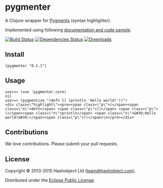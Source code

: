 # pygmenter

A Clojure wrapper for [Pygments](http://pygments.org/) (syntax highlighter).

Implemented using following [documentation and code sample](http://pygments.org/docs/java/).

[![Build Status](https://travis-ci.org/hashobject/sitemap.svg)](https://travis-ci.org/hashobject/pygmenter)
[![Dependencies Status](https://jarkeeper.com/hashobject/pygmenter/status.svg)](https://jarkeeper.com/hashobject/pygmenter)
[![Downloads](https://jarkeeper.com/hashobject/pygmenter/downloads.svg)](https://jarkeeper.com/hashobject/pygmenter)

## Install

```
[pygmenter "0.1.1"]
```

## Usage

```
user=> (use 'pygmenter.core)
nil
user=> (pygmentize "(defn [] (println 'Hello world!'))")
<div class=\"highlight\"><pre><span class=\"p\">(</span><span class=\"n\">defn</span> <span class=\"p\">[]</span> <span class=\"p\">(</span><span class=\"n\">println</span> <span class=\"s\">&#39;Hello world!&#39;</span><span class=\"p\">))</span>\n</pre></div>
```

## Contributions

We love contributions. Please submit your pull requests.


## License

Copyright © 2013-2015 Hashobject Ltd (team@hashobject.com).

Distributed under the [Eclipse Public License](http://opensource.org/licenses/eclipse-1.0).
